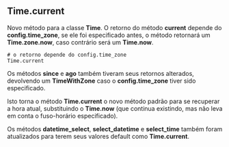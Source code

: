 ## Time.current

Novo método para a classe **Time**. O retorno do método **current** depende do **config.time\_zone**, se ele foi especificado antes, o método retornará um **Time.zone.now**, caso contrário será um **Time.now**.

	# o retorno depende do config.time_zone
	Time.current

Os métodos **since** e **ago** também tiveram seus retornos alterados, devolvendo um **TimeWithZone** caso o **config.time\_zone** tiver sido especificado.

Isto torna o método **Time.current** o novo método padrão para se recuperar a hora atual, substituindo o **Time.now** (que continua existindo, mas não leva em conta o fuso-horário especificado).

Os métodos **datetime\_select**, **select\_datetime** e **select\_time** também foram atualizados para terem seus valores default como **Time.current**.
